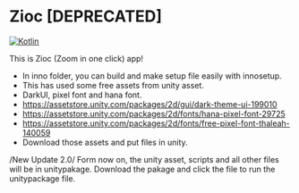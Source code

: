 # Zioc [DEPRECATED]
[![Kotlin](https://img.shields.io/badge/youtube-Proemthena-red.svg?logo=youtube)](https://www.youtube.com/channel/UCckXpOKbGSaPO1Gg35Vw13A)

This is Zioc (Zoom in one click) app!

  * In inno folder, you can build and make setup file easily with innosetup.
  * This has used some free assets from unity asset.
  * DarkUI, pixel font and hana font.
  * https://assetstore.unity.com/packages/2d/gui/dark-theme-ui-199010
  * https://assetstore.unity.com/packages/2d/fonts/hana-pixel-font-29725
  * https://assetstore.unity.com/packages/2d/fonts/free-pixel-font-thaleah-140059
  * Download those assets and put files in unity.

/New Update 2.0/
Form now on, the unity asset, scripts and all other files will be in unitypakage.
Download the pakage and click the file to run the unitypackage file.
